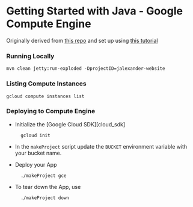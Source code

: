 # Getting Started with Java - Google Compute Engine

Originally derived from [this repo](https://github.com/GoogleCloudPlatform/getting-started-java)
and set up using [this tutorial](https://cloud.google.com/java/docs/tutorials/getting-started-on-compute-engine)

### Running Locally

    mvn clean jetty:run-exploded -DprojectID=jalexander-website

### Listing Compute Instances

    gcloud compute instances list

### Deploying to Compute Engine

* Initialize the [Google Cloud SDK][cloud_sdk]

        gcloud init

* In the `makeProject` script update the `BUCKET` environment variable
  with your bucket name.

* Deploy your App

        ./makeProject gce

* To tear down the App, use

        ./makeProject down

